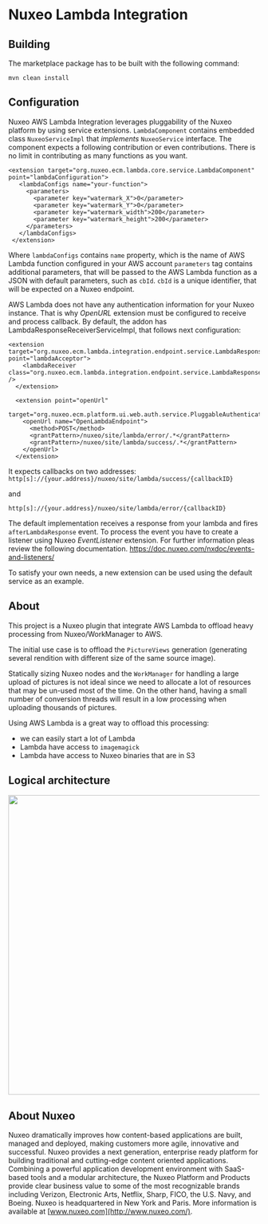 # Nuxeo Lambda Integration

## Building

The marketplace package has to be built with the following command:

`mvn clean install`

## Configuration

Nuxeo AWS Lambda Integration leverages pluggability of the Nuxeo platform by using service extensions. 
`LambdaComponent` contains embedded class `NuxeoServiceImpl` that _implements_ `NuxeoService` interface. 
The component expects a following contribution or even contributions. There is no limit in contributing as many functions as you want.
```
<extension target="org.nuxeo.ecm.lambda.core.service.LambdaComponent" point="lambdaConfiguration">
   <lambdaConfigs name="your-function">
     <parameters>
       <parameter key="watermark_X">0</parameter>
       <parameter key="watermark_Y">0</parameter>
       <parameter key="watermark_width">200</parameter>
       <parameter key="watermark_height">200</parameter>
     </parameters>
   </lambdaConfigs>
 </extension>
 ```
 Where `lambdaConfigs` contains `name` property, which is the name of AWS Lambda function configured in your AWS account
 `parameters` tag contains additional parameters, that will be passed to the AWS Lambda function as a JSON with default parameters, such as `cbId`.
 `cbId` is a unique identifier, that will be expected on a Nuxeo endpoint.
 
 AWS Lambda does not have any authentication information for your Nuxeo instance. That is why _OpenURL_ extension must be configured to receive and process callback.
 By default, the addon has LambdaResponseReceiverServiceImpl, that follows next configuration:
 ```
 <extension target="org.nuxeo.ecm.lambda.integration.endpoint.service.LambdaResponseReceiverComponent" point="lambdaAcceptor">
     <lambdaReceiver class="org.nuxeo.ecm.lambda.integration.endpoint.service.LambdaResponseReceiverServiceImpl" />
   </extension>
 
   <extension point="openUrl"
              target="org.nuxeo.ecm.platform.ui.web.auth.service.PluggableAuthenticationService">
     <openUrl name="OpenLambdaEndpoint">
       <method>POST</method>
       <grantPattern>/nuxeo/site/lambda/error/.*</grantPattern>
       <grantPattern>/nuxeo/site/lambda/success/.*</grantPattern>
     </openUrl>
   </extension>
 ```
 
 It expects callbacks on two addresses:
 `http[s]://{your.address}/nuxeo/site/lambda/success/{callbackID}`
 
 and
 
 `http[s]://{your.address}/nuxeo/site/lambda/error/{callbackID}`
 
 The default implementation receives a response from your lambda and fires `afterLambdaResponse` event.
 To process the event you have to create a listener using Nuxeo *EventListener* extension. For further information pleas review the following documentation.
 https://doc.nuxeo.com/nxdoc/events-and-listeners/
 
 To satisfy your own needs, a new extension can be used using the default service as an example.
 
## About

This project is a Nuxeo plugin that integrate AWS Lambda to offload heavy processing from Nuxeo/WorkManager to AWS.

The initial use case is to offload the `PictureViews` generation (generating several rendition with different size of the same source image).

Statically sizing Nuxeo nodes and the `WorkManager` for handling a large upload of pictures is not ideal since we need to allocate a lot of resources that may be un-used most of the time. On the other hand, having a small number of conversion threads will result in a low processing when uploading thousands of pictures.

Using AWS Lambda is a great way to offload this processing:

 - we can easily start a lot of Lambda
 - Lambda have access to `imagemagick`
 - Lambda have access to Nuxeo binaries that are in S3


## Logical architecture

<img src="https://www.lucidchart.com/publicSegments/view/45160d9e-5a1d-4d7d-9c23-5561be103a3c/image.png" width="600px"></img> 

## About Nuxeo

Nuxeo dramatically improves how content-based applications are built, managed and deployed, making customers more agile, innovative and successful. Nuxeo provides a next generation, enterprise ready platform for building traditional and cutting-edge content oriented applications. Combining a powerful application development environment with SaaS-based tools and a modular architecture, the Nuxeo Platform and Products provide clear business value to some of the most recognizable brands including Verizon, Electronic Arts, Netflix, Sharp, FICO, the U.S. Navy, and Boeing. Nuxeo is headquartered in New York and Paris. More information is available at [www.nuxeo.com](http://www.nuxeo.com/).
